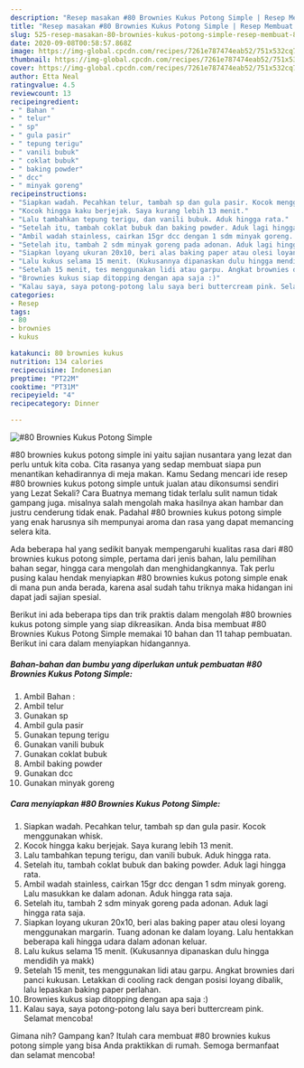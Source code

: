 ```yaml
---
description: "Resep masakan #80 Brownies Kukus Potong Simple | Resep Membuat #80 Brownies Kukus Potong Simple Yang Sedap"
title: "Resep masakan #80 Brownies Kukus Potong Simple | Resep Membuat #80 Brownies Kukus Potong Simple Yang Sedap"
slug: 525-resep-masakan-80-brownies-kukus-potong-simple-resep-membuat-80-brownies-kukus-potong-simple-yang-sedap
date: 2020-09-08T00:58:57.868Z
image: https://img-global.cpcdn.com/recipes/7261e787474eab52/751x532cq70/80-brownies-kukus-potong-simple-foto-resep-utama.jpg
thumbnail: https://img-global.cpcdn.com/recipes/7261e787474eab52/751x532cq70/80-brownies-kukus-potong-simple-foto-resep-utama.jpg
cover: https://img-global.cpcdn.com/recipes/7261e787474eab52/751x532cq70/80-brownies-kukus-potong-simple-foto-resep-utama.jpg
author: Etta Neal
ratingvalue: 4.5
reviewcount: 13
recipeingredient:
- " Bahan "
- " telur"
- " sp"
- " gula pasir"
- " tepung terigu"
- " vanili bubuk"
- " coklat bubuk"
- " baking powder"
- " dcc"
- " minyak goreng"
recipeinstructions:
- "Siapkan wadah. Pecahkan telur, tambah sp dan gula pasir. Kocok menggunakan whisk."
- "Kocok hingga kaku berjejak. Saya kurang lebih 13 menit."
- "Lalu tambahkan tepung terigu, dan vanili bubuk. Aduk hingga rata."
- "Setelah itu, tambah coklat bubuk dan baking powder. Aduk lagi hingga rata."
- "Ambil wadah stainless, cairkan 15gr dcc dengan 1 sdm minyak goreng. Lalu masukkan ke dalam adonan. Aduk hingga rata saja."
- "Setelah itu, tambah 2 sdm minyak goreng pada adonan. Aduk lagi hingga rata saja."
- "Siapkan loyang ukuran 20x10, beri alas baking paper atau olesi loyang menggunakan margarin. Tuang adonan ke dalam loyang. Lalu hentakkan beberapa kali hingga udara dalam adonan keluar."
- "Lalu kukus selama 15 menit. (Kukusannya dipanaskan dulu hingga mendidih ya makk)"
- "Setelah 15 menit, tes menggunakan lidi atau garpu. Angkat brownies dari panci kukusan. Letakkan di cooling rack dengan posisi loyang dibalik, lalu lepaskan baking paper perlahan."
- "Brownies kukus siap ditopping dengan apa saja :)"
- "Kalau saya, saya potong-potong lalu saya beri buttercream pink. Selamat mencoba!"
categories:
- Resep
tags:
- 80
- brownies
- kukus

katakunci: 80 brownies kukus 
nutrition: 134 calories
recipecuisine: Indonesian
preptime: "PT22M"
cooktime: "PT31M"
recipeyield: "4"
recipecategory: Dinner

---
```



![#80 Brownies Kukus Potong Simple](https://img-global.cpcdn.com/recipes/7261e787474eab52/751x532cq70/80-brownies-kukus-potong-simple-foto-resep-utama.jpg)


#80 brownies kukus potong simple ini yaitu sajian nusantara yang lezat dan perlu untuk kita coba. Cita rasanya yang sedap membuat siapa pun menantikan kehadirannya di meja makan.
Kamu Sedang mencari ide resep #80 brownies kukus potong simple untuk jualan atau dikonsumsi sendiri yang Lezat Sekali? Cara Buatnya memang tidak terlalu sulit namun tidak gampang juga. misalnya salah mengolah maka hasilnya akan hambar dan justru cenderung tidak enak. Padahal #80 brownies kukus potong simple yang enak harusnya sih mempunyai aroma dan rasa yang dapat memancing selera kita.

Ada beberapa hal yang sedikit banyak mempengaruhi kualitas rasa dari #80 brownies kukus potong simple, pertama dari jenis bahan, lalu pemilihan bahan segar, hingga cara mengolah dan menghidangkannya. Tak perlu pusing kalau hendak menyiapkan #80 brownies kukus potong simple enak di mana pun anda berada, karena asal sudah tahu triknya maka hidangan ini dapat jadi sajian spesial.




Berikut ini ada beberapa tips dan trik praktis dalam mengolah #80 brownies kukus potong simple yang siap dikreasikan. Anda bisa membuat #80 Brownies Kukus Potong Simple memakai 10 bahan dan 11 tahap pembuatan. Berikut ini cara dalam menyiapkan hidangannya.

<!--inarticleads1-->

##### Bahan-bahan dan bumbu yang diperlukan untuk pembuatan #80 Brownies Kukus Potong Simple:

1. Ambil  Bahan :
1. Ambil  telur
1. Gunakan  sp
1. Ambil  gula pasir
1. Gunakan  tepung terigu
1. Gunakan  vanili bubuk
1. Gunakan  coklat bubuk
1. Ambil  baking powder
1. Gunakan  dcc
1. Gunakan  minyak goreng




<!--inarticleads2-->

##### Cara menyiapkan #80 Brownies Kukus Potong Simple:

1. Siapkan wadah. Pecahkan telur, tambah sp dan gula pasir. Kocok menggunakan whisk.
1. Kocok hingga kaku berjejak. Saya kurang lebih 13 menit.
1. Lalu tambahkan tepung terigu, dan vanili bubuk. Aduk hingga rata.
1. Setelah itu, tambah coklat bubuk dan baking powder. Aduk lagi hingga rata.
1. Ambil wadah stainless, cairkan 15gr dcc dengan 1 sdm minyak goreng. Lalu masukkan ke dalam adonan. Aduk hingga rata saja.
1. Setelah itu, tambah 2 sdm minyak goreng pada adonan. Aduk lagi hingga rata saja.
1. Siapkan loyang ukuran 20x10, beri alas baking paper atau olesi loyang menggunakan margarin. Tuang adonan ke dalam loyang. Lalu hentakkan beberapa kali hingga udara dalam adonan keluar.
1. Lalu kukus selama 15 menit. (Kukusannya dipanaskan dulu hingga mendidih ya makk)
1. Setelah 15 menit, tes menggunakan lidi atau garpu. Angkat brownies dari panci kukusan. Letakkan di cooling rack dengan posisi loyang dibalik, lalu lepaskan baking paper perlahan.
1. Brownies kukus siap ditopping dengan apa saja :)
1. Kalau saya, saya potong-potong lalu saya beri buttercream pink. Selamat mencoba!




Gimana nih? Gampang kan? Itulah cara membuat #80 brownies kukus potong simple yang bisa Anda praktikkan di rumah. Semoga bermanfaat dan selamat mencoba!
